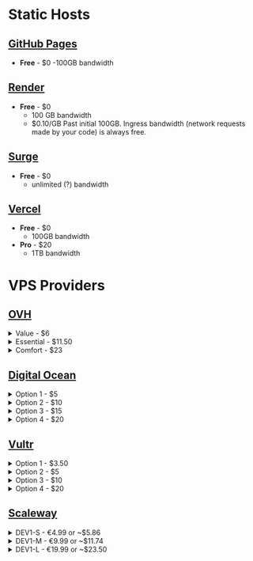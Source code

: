 # Static Hosts

## [GitHub Pages](https://pages.github.com/ "https://pages.github.com/")

-   **Free** - \$0
    -100GB bandwidth

## [Render](https://render.com/ "https://render.com/")

-   **Free** - \$0
    -   100 GB bandwidth
    -   \$0.10/GB Past initial 100GB. Ingress bandwidth (network requests made by your code) is always free.

## [Surge](https://surge.sh/ "https//surge.sh/")

-   **Free** - \$0
    -   unlimited (?) bandwidth

## [Vercel](https://vercel.com/ "https://vercel.com/")

-   **Free** - \$0
    -   100GB bandwidth
-   **Pro** - \$20
    -   1TB bandwidth

# VPS Providers

## [OVH](https://www.ovhcloud.com/en/vps/ "https://www.ovhcloud.com/en/vps/")

  <details>
     <summary>Value - $6</summary>
      <ul>
        <li>1 vCore</li>
        <li>2GB - RAM</li>
        <li>40GB - Storage</li>
        <li>250Mbps - 1TB bandwidth</li>
      </ul>
  </details>
  <details>
    <summary>Essential - $11.50</summary>
      <ul>
        <li>2 vCore</li>
        <li>4GB - RAM</li>
        <li>80GB - Storage</li>
        <li>500Mbps - 2TB bandwidth</li>
      </ul>
  </details>
  <details>
    <summary>Comfort - $23</summary>
     <ul>
        <li>4 vCore</li>
        <li>8GB - RAM</li>
        <li>160GB - Storage</li>
        <li>1Gbps - 3TB bandwidth</li>
     </ul>
  </details>

## [Digital Ocean](https://www.digitalocean.com/pricing/#droplet "https://www.digitalocean.com/pricing/#droplet")

  <details>
    <summary>Option 1 - $5</summary>
    <ul>
      <li>1 vCPU</li>
      <li>1GB - RAM</li>
      <li>25GB - Storage</li>
      <li>1TB bandwidth</li>
    </ul>
  </details>
  <details>
    <summary>Option 2 - $10</summary>
     <ul>
        <li>1 vCPU</li>
       <li> 2GB - RAM</li>
       <li>50GB - Storage</li>
        <li>2TB bandwidth</li>
     </ul>
  </details>
 <details>
    <summary>Option 3 - $15</summary>
     <ul>
        <li>1 vCPU / 2 vCPU / 3 vCPU</li>
        <li>3GB / 2GB / 1GB - RAM</li>
        <li>60GB - Storage</li>
        <li>3TB bandwidth</li>
     </ul>
 </details>
  <details>
    <summary>Option 4 - $20</summary>
      <ul>
        <li>2 vCPU</li>
        <li>4GB - RAM</li>
        <li>80GB - Storage</li>
        <li>4TB bandwidth</li>
      </ul>
  </details>

## [Vultr](https://www.vultr.com/products/cloud-compute/ "https://www.vultr.com/products/cloud-compute/")

  <details>
    <summary>Option 1 - $3.50</summary>
      <ul>
        <li>1 CPU</li>
        <li>512MB - RAM</li>
        <li>10GB - Storage</li>
        <li>0.5TB bandwidth</li>
      </ul>
  </details>
  <details>
    <summary>Option 2 - $5</summary>
      <ul>
        <li>1 CPU</li>
        <li> 1GB - RAM</li>
        <li>25GB - Storage</li>
        <li>1TB bandwidth</li>
      </ul>
  </details>
  <details>
   <summary> Option 3 - $10</summary>
     <ul>
        <li>1 CPU</li>
        <li>2GB - RAM</li>
        <li>55GB - Storage</li>
        <li>2TB bandwidth</li>
     </ul>
  </details>
  <details>
    <summary>Option 4 - $20</summary>
      <ul>
        <li>2 CPU</li>
        <li>4GB - RAM</li>
        <li>80GB - Storage</li>
        <li>3TB bandwidth</li>
      </ul>
  </details>

## [Scaleway](https://www.scaleway.com/en/virtual-instances/development/ "https://www.scaleway.com/en/virtual-instances/development/")

  <details>
    <summary>DEV1-S - €4.99 or ~$5.86</summary>
      <ul>
        <li>2 vCPU</li>
        <li>2GB - RAM</li>
        <li>20GB - Storage</li>
        <li>200Mbps - unlimited* bandwidth</li>
      </ul>
  </details>
  <details>
    <summary>DEV1-M - €9.99 or ~$11.74</summary>
    <ul>
        <li>3 vCPU</li>
        <li>4GB - RAM</li>
        <li>40GB - Storage</li>
        <li>300Mbps - unlimited* bandwidth</li>
    </ul>
  </details>
  <details>
    <summary>DEV1-L - €19.99 or ~$23.50</summary>
     <ul>
        <li>4 vCPU</li>
        <li>8GB - RAM</li>
        <li>80GB - Storage</li>
        <li>400Mbps - unlimited* bandwidth</li>
     </ul>
  </details>

